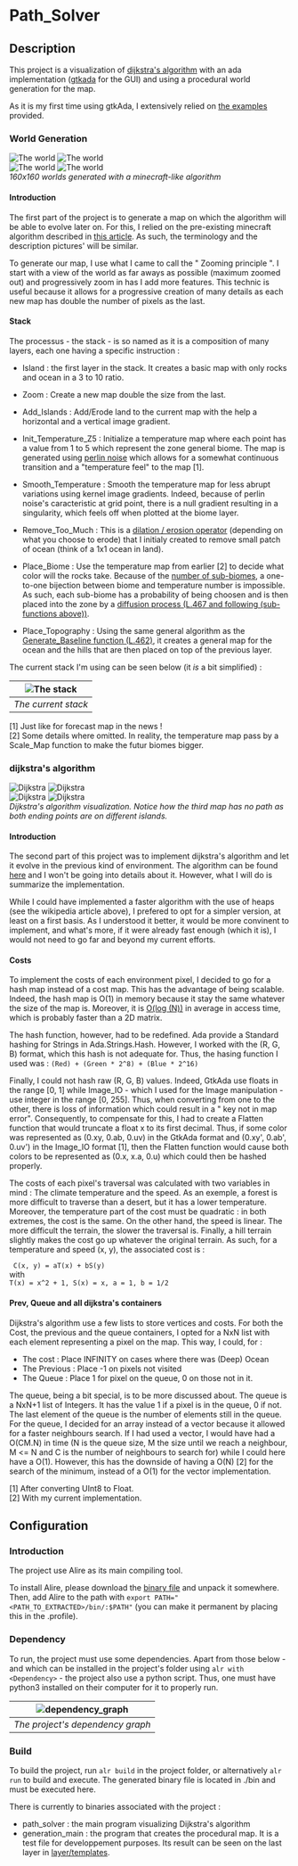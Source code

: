 # Path\_Solver

## Description

This project is a visualization of
[dijkstra's algorithm](https://en.wikipedia.org/wiki/Dijkstra%27s_algorithm)
with an ada implementation ([gtkada](https://github.com/AdaCore/gtkada) for the GUI) and using a procedural world generation for the map.

As it is my first time using gtkAda, I extensively relied on
[the examples](https://github.com/AdaCore/gtkada/tree/master/testgtk) provided.

### World Generation

 ![The world](./doc/Layer_6_160.png) ![The world](./doc/Layer_6_160_2.png)  \
 ![The world](./doc/Layer_6_160_3.png) ![The world](./doc/Layer_6_160_4.png) \
*160x160 worlds generated with a minecraft-like algorithm*

#### Introduction

The first part of the project is to generate a map on which the algorithm will be able to evolve later on.
For this, I relied on the pre-existing minecraft algorithm described in [this article](https://www.alanzucconi.com/2022/06/05/minecraft-world-generation/). As such, the terminology and the description pictures' will be similar.

To generate our map, I use what I came to call the " Zooming principle ". I start with a view of the world as far aways as possible (maximum zoomed out) and progressively zoom in has I add more features. This technic is useful because it allows for a progressive creation of many details as each new map has double the number of pixels as the last.

#### Stack

The processus - the stack - is so named as it is a composition of many layers, each one having a specific instruction :

- Island : the first layer in the stack. It creates a basic map with only rocks and ocean in a 3 to 10 ratio.

- Zoom : Create a new map double the size from the last.

- Add_Islands : Add/Erode land to the current map with the help a horizontal and a vertical image gradient.

- Init_Temperature_Z5 : Initialize a temperature map where each point has a value from 1 to 5 which represent the zone general biome. The map is generated using [perlin noise](https://en.wikipedia.org/wiki/Perlin_noise) which allows for a somewhat continuous transition and a "temperature feel" to the map [1].

- Smooth_Temperature : Smooth the temperature map for less abrupt variations using kernel image gradients. Indeed, because of perlin noise's caracteristic at grid point, there is a null gradient resulting in a singularity, which feels off when plotted at the biome layer.

- Remove_Too_Much : This is a [dilation / erosion operator](https://en.wikipedia.org/wiki/Mathematical_morphology#Basic_operators) (depending on what you choose to erode) that I initialy created to remove small patch of ocean (think of a 1x1 ocean in land).

- Place_Biome : Use the temperature map from earlier [2] to decide what color will the rocks take. Because of the [number of sub-biomes](./src/constants.ads (L.43 and following)), a one-to-one bijection between biome and temperature number is impossible. As such, each sub-biome has a probability of being choosen and is then placed into the zone by a [diffusion process (L.467 and following (sub-functions above))](./src/model/generation/generation.adb).

- Place_Topography : Using the same general algorithm as the [Generate_Baseline function (L.462)](./src/model/generation/generation.adb), it creates a general map
for the ocean and the hills that are then placed on top of the previous layer.

The current stack I'm using can be seen below (it _is_ a bit simplified) :

| ![The stack](./doc/stack.png) |
|:--:|
| *The current stack* |

[1] Just like for forecast map in the news !\
[2] Some details where omitted. In reality, the temperature map pass by a Scale_Map function to make the futur biomes bigger.

### dijkstra's algorithm

 ![Dijkstra](./doc/Dijkstra_1.png) ![Dijkstra](./doc/Dijkstra_2.png)  \
 ![Dijkstra](./doc/Dijkstra_3.png) ![Dijkstra](./doc/Dijkstra_4.png) \
*Dijkstra's algorithm visualization. Notice how the third map has no path as both ending points are on different islands.*

#### Introduction

The second part of this project was to implement dijkstra's algorithm and let it evolve in the previous kind of environment. The algorithm can be found [here](<https://en.wikipedia.org/wiki/Dijkstra%27s_algorithm>) and I won't be going into details about it. However, what I will do is summarize the implementation.

While I could have implemented a faster algorithm with the use of heaps (see the wikipedia article above), I prefered to opt for a simpler version, at least on a first basis. As I understood it better, it would be more convinent to implement, and what's more, if it were already fast enough (which it is), I would not need to go far and beyond my current efforts.

#### Costs

To implement the costs of each environment pixel, I decided to go for a hash map instead of a cost map. This has the advantage of being scalable. Indeed, the hash map is O(1) in memory because it stay the same whatever the size of the map is. Moreover, it is [O(log (N))](<https://learn.adacore.com/courses/intro-to-ada/chapters/standard_library_containers.html#hashed-maps>) in average in access time, which is probably faster than a 2D matrix.

The hash function, however, had to be redefined. Ada provide a Standard hashing for Strings in Ada.Strings.Hash. However, I worked with the (R, G, B) format, which this hash is not adequate for.
Thus, the hasing function I used was :
```(Red) + (Green * 2^8) + (Blue * 2^16)```

Finally, I could not hash raw (R, G, B) values. Indeed, GtkAda use floats in the range [0, 1] while Image_IO - which I used for the Image manipulation - use integer in the range [0, 255]. Thus, when converting from one to the other, there is loss of information which could result in a " key not in map error".
Consequently, to compensate for this, I had to create a Flatten function that would truncate a float x to its first decimal. Thus, if some color was represented as (0.xy, 0.ab, 0.uv) in the GtkAda format and (0.xy', 0.ab', 0.uv') in the Image_IO format [1], then the Flatten function would cause both colors to be represented as (0.x, x.a, 0.u) which could then be hashed properly.

The costs of each pixel's traversal was calculated with two variables in mind : The climate temperature and the speed. As an exemple, a forest is more difficult to traverse than a desert, but it has a lower temperature.
Moreover, the temperature part of the cost must be quadratic : in both extremes, the cost is the same. On the other hand, the speed is linear. The more difficult the terrain, the slower the traversal is. Finally, a hill terrain slightly makes the cost go up whatever the original terrain. As such, for a temperature and speed (x, y), the associated cost is :

``` C(x, y) = aT(x) + bS(y)```\
with\
```T(x) = x^2 + 1, S(x) = x, a = 1, b = 1/2```

#### Prev, Queue and all dijkstra's containers

Dijkstra's algorithm use a few lists to store vertices and costs. For both the Cost, the previous and the queue containers, I opted for a NxN list with each element representing a pixel on the map. This way, I could, for :
- The cost : Place INFINITY on cases where there was (Deep) Ocean
- The Previous : Place -1 on pixels not visited
- The Queue : Place 1 for pixel on the queue, 0 on those not in it.

The queue, being a bit special, is to be more discussed about.
The queue is a NxN+1 list of Integers. It has the value 1 if a pixel is in the queue, 0 if not. The last element of the queue is the number of elements still in the queue.\
For the queue, I decided for an array instead of a vector because it allowed for a faster neighbours search. If I had used a vector, I would have had a O(CM.N) in time (N is the queue size, M the size until we reach a neighbour, M <= N and C is the number of neighbours to search for) while I could here have a O(1).
However, this has the downside of having a O(N) [2] for the search of the minimum, instead of a O(1) for the vector implementation.


[1] After converting UInt8 to Float.\
[2] With my current implementation.

## Configuration

### Introduction

The project use Alire as its main compiling tool.

To install Alire, please download the [binary file](https://alire.ada.dev/) and unpack it somewhere. Then, add Alire to the path with
```export PATH="<PATH_TO_EXTRACTED>/bin/:$PATH"``` (you can make it permanent by placing this in the .profile).

### Dependency

To run, the project must use some dependencies. Apart from those below - and which can be installed in the project's folder using ```alr with <Dependency>``` - the project also use a python script. Thus, one must have python3 installed on their computer for it to properly run.

| ![dependency_graph](./doc/dependency_graph.jpg) |
|:--:|
| *The project's dependency graph* |

### Build

To build the project, run ```alr build``` in the project folder, or
alternatively ```alr run``` to build and execute. The generated binary file is located in ./bin and must be executed here.

There is currently to binaries associated with the project :
- path_solver : the main program visualizing Dijkstra's algorithm
- generation_main : the program that creates the procedural map. It is a test file for developpement purposes. Its result can be seen on the last layer in [layer/templates](./layer_templates/).




